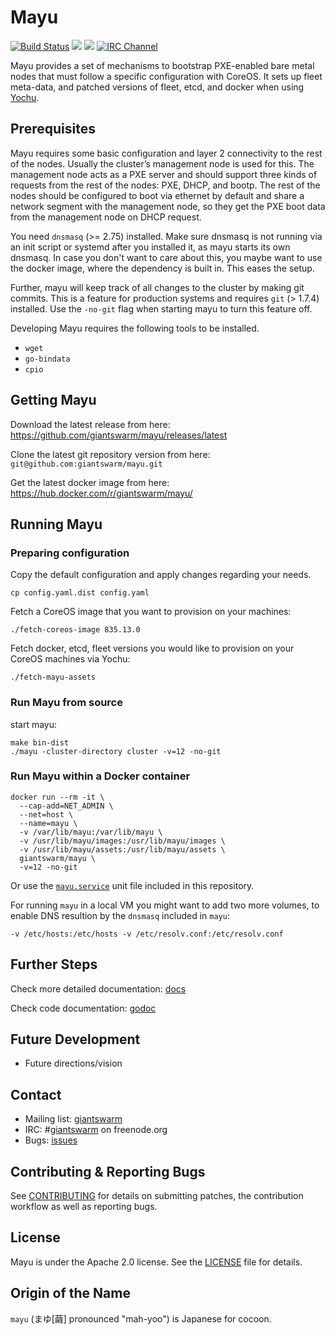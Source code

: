 # Mayu

[![Build Status](https://api.travis-ci.org/giantswarm/mayu.svg)](https://travis-ci.org/giantswarm/mayu)
[![](https://godoc.org/github.com/giantswarm/mayu?status.svg)](http://godoc.org/github.com/giantswarm/mayu) [![](https://img.shields.io/docker/pulls/giantswarm/mayu.svg)](http://hub.docker.com/giantswarm/mayu) [![IRC Channel](https://img.shields.io/badge/irc-%23giantswarm-blue.svg)](https://kiwiirc.com/client/irc.freenode.net/#giantswarm)

Mayu provides a set of mechanisms to bootstrap PXE-enabled bare metal nodes
that must follow a specific configuration with CoreOS. It sets up fleet
meta-data, and patched versions of fleet, etcd, and docker when using 
[Yochu](https://github.com/giantswarm/yochu).

## Prerequisites

Mayu requires some basic configuration and layer 2 connectivity to the rest
of the nodes. Usually the cluster’s management node is used for this. The
management node acts as a PXE server and should support three kinds of requests
from the rest of the nodes: PXE, DHCP, and bootp. The rest of the nodes should
be configured to boot via ethernet by default and share a network segment with
the management node, so they get the PXE boot data from the management node on
DHCP request.

You need `dnsmasq` (>= 2.75) installed. Make sure dnsmasq is not running via an
init script or systemd after you installed it, as mayu starts its own
dnsmasq. In case you don't want to care about this, you maybe want to use the
docker image, where the dependency is built in. This eases the setup.

Further, mayu will keep track of all changes to the cluster by making git
commits. This is a feature for production systems and requires `git` (> 1.7.4)
installed. Use the `-no-git` flag when starting mayu to turn this feature off.

Developing Mayu requires the following tools to be installed.

 * `wget`
 * `go-bindata`
 * `cpio`

## Getting Mayu

Download the latest release from here: https://github.com/giantswarm/mayu/releases/latest

Clone the latest git repository version from here: `git@github.com:giantswarm/mayu.git`

Get the latest docker image from here: https://hub.docker.com/r/giantswarm/mayu/

## Running Mayu

### Preparing configuration

Copy the default configuration and apply changes regarding your needs.

```
cp config.yaml.dist config.yaml
```

Fetch a CoreOS image that you want to provision on your machines:

```
./fetch-coreos-image 835.13.0
```

Fetch docker, etcd, fleet versions you would like to provision on your CoreOS machines via Yochu:

```
./fetch-mayu-assets
```

### Run Mayu from source

start mayu:
```
make bin-dist
./mayu -cluster-directory cluster -v=12 -no-git
```

### Run Mayu within a Docker container

```
docker run --rm -it \
  --cap-add=NET_ADMIN \
  --net=host \
  --name=mayu \
  -v /var/lib/mayu:/var/lib/mayu \
  -v /usr/lib/mayu/images:/usr/lib/mayu/images \
  -v /usr/lib/mayu/assets:/usr/lib/mayu/assets \
  giantswarm/mayu \
  -v=12 -no-git
```

Or use the [`mayu.service`](https://github.com/giantswarm/mayu/blob/master/mayu.service) unit file included in this repository.

For running `mayu` in a local VM you might want to add two more volumes, to
enable DNS resultion by the `dnsmasq` included in `mayu`:

```
-v /etc/hosts:/etc/hosts -v /etc/resolv.conf:/etc/resolv.conf
```

## Further Steps

Check more detailed documentation: [docs](docs)

Check code documentation: [godoc](https://godoc.org/github.com/giantswarm/mayu)

## Future Development

- Future directions/vision

## Contact

- Mailing list: [giantswarm](https://groups.google.com/forum/#!forum/giantswarm)
- IRC: #[giantswarm](irc://irc.freenode.org:6667/#giantswarm) on freenode.org
- Bugs: [issues](https://github.com/giantswarm/mayu/issues)

## Contributing & Reporting Bugs

See [CONTRIBUTING](CONTRIBUTING.md) for details on submitting patches, the
contribution workflow as well as reporting bugs.

## License

Mayu is under the Apache 2.0 license. See the [LICENSE](LICENSE) file for details.

## Origin of the Name

`mayu` (まゆ[繭] pronounced "mah-yoo") is Japanese for cocoon.
